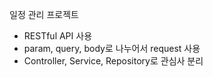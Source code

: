 일정 관리 프로젝트

- RESTful API 사용
- param, query, body로 나누어서 request 사용
- Controller, Service, Repository로 관심사 분리
